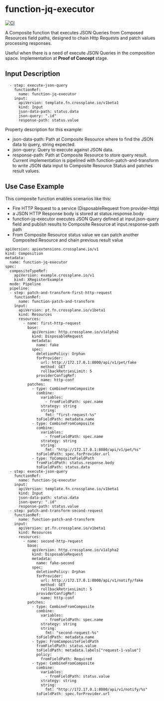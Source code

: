 # function-jq-executor

[![CI](https://github.com/crossplane/function-template-go/actions/workflows/ci.yml/badge.svg)](https://github.com/marcosQuesada/function-jq-executor/actions/workflows/ci.yml)

A Composite function that executes JSON Queries from Composed Resources field paths, designed to chain Http Requests and patch values processing responses.

Useful when there is a need of execute JSON Queries in the composition space. Implementation at **Proof of Concept** stage.

## Input Description
```shell
  - step: execute-json-query
    functionRef:
      name: function-jq-executor
    input:
      apiVersion: template.fn.crossplane.io/v1beta1
      kind: Input
      json-data-path: status.data
      json-query: ".id"
      response-path: status.value
```
Property description for this example:
- json-data-path: Path at Composite Resource where to find the JSON data to query, string expected. 
- json-query: Query to execute against JSON data.
- response-path: Path at Composite Resource to store query result.
Current implementation is pipelined with function-patch-and-transform to write JSON data input to Composite Resource Status and patches result values.

## Use Case Example
This composite function enables scenarios like this:
- Fire HTTP Request to a service (DisposableRequest from provider-http)
- a JSON HTTP Response body is stored at status.response.body
- function-jq-executor executes JSON Query defined at input.json-query field and publish results to Composite Resource at input.response-path path
- From Composite Resource status value we can patch another Composited Resource and chain previous result value

```shell
apiVersion: apiextensions.crossplane.io/v1
kind: Composition
metadata:
  name: function-jq-executor
spec:
  compositeTypeRef:
    apiVersion: example.crossplane.io/v1
    kind: XRegisterExample
  mode: Pipeline
  pipeline:
  - step: patch-and-transform-first-http-request
    functionRef:
      name: function-patch-and-transform
    input:
      apiVersion: pt.fn.crossplane.io/v1beta1
      kind: Resources
      resources:
        - name: first-http-request
          base:
            apiVersion: http.crossplane.io/v1alpha2
            kind: DisposableRequest
            metadata:
              name: fake
            spec:
              deletionPolicy: Orphan
              forProvider:
                url: http://172.17.0.1:8000/api/v1/pet/fake
                method: GET
                rollbackRetriesLimit: 5
              providerConfigRef:
                name: http-conf
          patches:
            - type: CombineFromComposite
              combine:
                variables:
                  - fromFieldPath: spec.name
                strategy: string
                string:
                  fmt: "first-request-%s"
              toFieldPath: metadata.name
            - type: CombineFromComposite
              combine:
                variables:
                  - fromFieldPath: spec.name
                strategy: string
                string:
                  fmt: "http://172.17.0.1:8080/api/v1/pet/%s"
              toFieldPath: spec.forProvider.url
            - type: ToCompositeFieldPath
              fromFieldPath: status.response.body
              toFieldPath: status.data
  - step: execute-json-query
    functionRef:
      name: function-jq-executor
    input:
      apiVersion: template.fn.crossplane.io/v1beta1
      kind: Input
      json-data-path: status.data
      json-query: ".id"
      response-path: status.value
  - step: patch-and-transform-second-request
    functionRef:
      name: function-patch-and-transform
    input:
      apiVersion: pt.fn.crossplane.io/v1beta1
      kind: Resources
      resources:
        - name: second-http-request
          base:
            apiVersion: http.crossplane.io/v1alpha2
            kind: DisposableRequest
            metadata:
              name: fake-second
            spec:
              deletionPolicy: Orphan
              forProvider:
                url: http://172.17.0.1:8000/api/v1/notify/fake
                method: GET
                rollbackRetriesLimit: 5
              providerConfigRef:
                name: http-conf
          patches:
            - type: CombineFromComposite
              combine:
                variables:
                  - fromFieldPath: spec.name
                strategy: string
                string:
                  fmt: "second-request-%s"
              toFieldPath: metadata.name
            - type: FromCompositeFieldPath
              fromFieldPath: status.value
              toFieldPath: metadata.labels["request-1-value"]
              policy:
                fromFieldPath: Required
            - type: CombineFromComposite
              combine:
                variables:
                  - fromFieldPath: status.value
                strategy: string
                string:
                  fmt: "http://172.17.0.1:8080/api/v1/notify/%s"
              toFieldPath: spec.forProvider.url
```

[functions]: https://docs.crossplane.io/latest/concepts/composition-functions
[go]: https://go.dev
[function guide]: https://docs.crossplane.io/knowledge-base/guides/write-a-composition-function-in-go
[package docs]: https://pkg.go.dev/github.com/crossplane/function-sdk-go
[docker]: https://www.docker.com
[cli]: https://docs.crossplane.io/latest/cli

